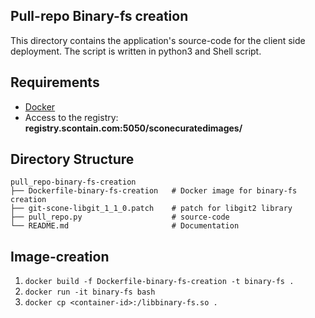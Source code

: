 ## Pull-repo Binary-fs creation
This directory contains the application's source-code for the client side deployment. The script is written in python3 and Shell script.

## Requirements
- [Docker <a href="https://docs.docker.com/get-docker/"> </a>](python_download)
- Access to the registry: **registry.scontain.com:5050/sconecuratedimages/**

## Directory Structure

```text
pull_repo-binary-fs-creation
├── Dockerfile-binary-fs-creation   # Docker image for binary-fs creation              
├── git-scone-libgit_1_1_0.patch    # patch for libgit2 library          
├── pull_repo.py                    # source-code      
└── README.md                       # Documentation
```

## Image-creation

1. `docker build -f Dockerfile-binary-fs-creation -t binary-fs .`
2. `docker run -it binary-fs bash`
3. `docker cp <container-id>:/libbinary-fs.so .`

